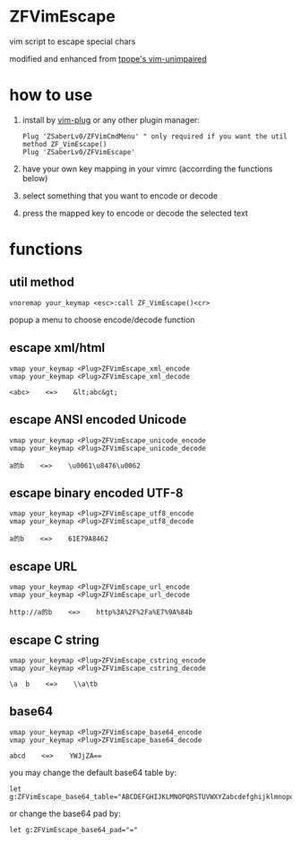 # ZFVimEscape

vim script to escape special chars

modified and enhanced from [tpope's vim-unimpaired](https://github.com/tpope/vim-unimpaired)


# how to use

1. install by [vim-plug](https://github.com/junegunn/vim-plug) or any other plugin manager:

    ```
    Plug 'ZSaberLv0/ZFVimCmdMenu' " only required if you want the util method ZF_VimEscape()
    Plug 'ZSaberLv0/ZFVimEscape'
    ```

1. have your own key mapping in your vimrc (accorrding the functions below)
1. select something that you want to encode or decode
1. press the mapped key to encode or decode the selected text


# functions

## util method

```
vnoremap your_keymap <esc>:call ZF_VimEscape()<cr>
```

popup a menu to choose encode/decode function

## escape xml/html

```
vmap your_keymap <Plug>ZFVimEscape_xml_encode
vmap your_keymap <Plug>ZFVimEscape_xml_decode
```

```
<abc>    <=>    &lt;abc&gt;
```

## escape ANSI encoded Unicode

```
vmap your_keymap <Plug>ZFVimEscape_unicode_encode
vmap your_keymap <Plug>ZFVimEscape_unicode_decode
```

```
a的b    <=>    \u0061\u8476\u0062
```

## escape binary encoded UTF-8

```
vmap your_keymap <Plug>ZFVimEscape_utf8_encode
vmap your_keymap <Plug>ZFVimEscape_utf8_decode
```

```
a的b    <=>    61E79A8462
```

## escape URL

```
vmap your_keymap <Plug>ZFVimEscape_url_encode
vmap your_keymap <Plug>ZFVimEscape_url_decode
```

```
http://a的b    <=>    http%3A%2F%2Fa%E7%9A%84b
```

## escape C string

```
vmap your_keymap <Plug>ZFVimEscape_cstring_encode
vmap your_keymap <Plug>ZFVimEscape_cstring_decode
```

```
\a  b    <=>    \\a\tb
```

## base64

```
vmap your_keymap <Plug>ZFVimEscape_base64_encode
vmap your_keymap <Plug>ZFVimEscape_base64_decode
```

```
abcd    <=>    YWJjZA==
```

you may change the default base64 table by:

```
let g:ZFVimEscape_base64_table="ABCDEFGHIJKLMNOPQRSTUVWXYZabcdefghijklmnopqrstuvwxyz0123456789+/"
```

or change the base64 pad by:

```
let g:ZFVimEscape_base64_pad="="
```

